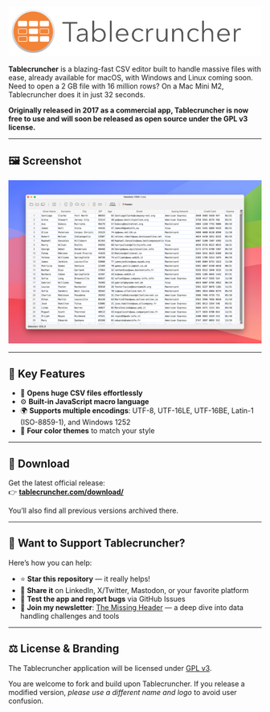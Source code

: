 <p align="center">
  <img src="assets/artwork/logo2019.png" alt="Tablecruncher logo" />
</p>

**Tablecruncher** is a blazing-fast CSV editor built to handle massive files with ease, already available for macOS, with Windows and Linux coming soon.
Need to open a 2 GB file with 16 million rows? On a Mac Mini M2, Tablecruncher does it in just 32 seconds.

**Originally released in 2017 as a commercial app, Tablecruncher is now free to use and will soon be released as open source under the GPL v3 license.**

---

## 🖼️ Screenshot

![Tablecruncher Screenshot](assets/artwork/screenshot.png)

---

## 🎯 Key Features

- 🚀 **Opens huge CSV files effortlessly**
- ⚙️ **Built-in JavaScript macro language**
- 🌍 **Supports multiple encodings**: UTF-8, UTF-16LE, UTF-16BE, Latin-1 (ISO-8859-1), and Windows 1252
- 🎨 **Four color themes** to match your style

---

## 🔽 Download

Get the latest official release:  
👉 **[tablecruncher.com/download/](https://tablecruncher.com/download/)**

You’ll also find all previous versions archived there.

---



## 🙌 Want to Support Tablecruncher?

Here’s how you can help:

- ⭐ **Star this repository** — it really helps!
- 📣 **Share it** on LinkedIn, X/Twitter, Mastodon, or your favorite platform
- 🐞 **Test the app and report bugs** via GitHub Issues
- 📰 **Join my newsletter**: [The Missing Header](https://missingheader.com) — a deep dive into data handling challenges and tools

---

## ⚖️ License & Branding

The Tablecruncher application will be licensed under [GPL v3](LICENSE).

You are welcome to fork and build upon Tablecruncher. If you release a modified version, _please use a different name and logo_ to avoid user confusion.
